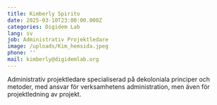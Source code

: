 ```yaml
---
title: Kimberly Spirito
date: 2025-03-10T23:00:00.000Z
categories: Digidem Lab
lang: sv
job: Administrativ Projektledare
image: /uploads/Kim_hemsida.jpeg
phone: ''
mail: kimberly@digidemlab.org
---
```


Administrativ projektledare specialiserad på dekoloniala principer och metoder, med ansvar för verksamhetens administration, men även för projektledning av projekt.
